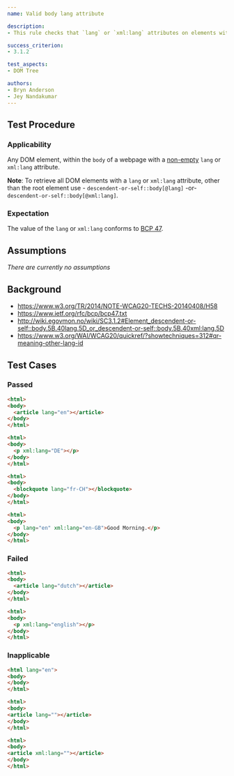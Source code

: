 ```yaml
---
name: Valid body lang attribute

description:
- This rule checks that `lang` or `xml:lang` attributes on elements within the `body` of a web page conforms to [BCP 47](https://www.ietf.org/rfc/bcp/bcp47.txt).

success_criterion:
- 3.1.2

test_aspects:
- DOM Tree

authors:
- Bryn Anderson
- Jey Nandakumar
---
```


## Test Procedure

### Applicability

Any DOM element, within the `body` of a webpage with a [non-empty](#non-empty) `lang` or `xml:lang` attribute.

**Note**: To retrieve all DOM elements with a `lang` or `xml:lang` attribute, other than the root element use -
`descendent-or-self::body[@lang]` -or-  `descendent-or-self::body[@xml:lang]`.

### Expectation

The value of the `lang` or `xml:lang` conforms to [BCP 47](https://www.ietf.org/rfc/bcp/bcp47.txt).

## Assumptions

*There are currently no assumptions*

## Background

- https://www.w3.org/TR/2014/NOTE-WCAG20-TECHS-20140408/H58
- https://www.ietf.org/rfc/bcp/bcp47.txt
- http://wiki.egovmon.no/wiki/SC3.1.2#Element_descendent-or-self::body.5B.40lang.5D_or_descendent-or-self::body.5B.40xml:lang.5D
- https://www.w3.org/WAI/WCAG20/quickref/?showtechniques=312#qr-meaning-other-lang-id

## Test Cases

### Passed

```html
<html>
<body> 
  <article lang="en"></article>
</body>
</html>
```

```html
<html>
<body>
  <p xml:lang="DE"></p>
</body>
</html>
```

```html
<html>
<body>
  <blockquote lang="fr-CH"></blockquote>
</body>
</html>
```

```html
<html>
<body>
  <p lang="en" xml:lang="en-GB">Good Morning.</p>
</body>
</html>
```

### Failed

```html
<html>
<body>
  <article lang="dutch"></article>
</body>
</html>
```

```html
<html>
<body>
  <p xml:lang="english"></p>
</body>
</html>
```

### Inapplicable

```html
<html lang="en">
<body>
</body>
</html>
```

```html
<html>
<body>
<article lang=""></article>
</body>
</html>
```

```html
<html>
<body>
<article xml:lang=""></article>
</body>
</html>
```
